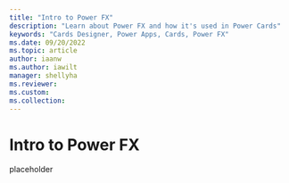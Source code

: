 ```yaml
---
title: "Intro to Power FX"
description: "Learn about Power FX and how it's used in Power Cards"
keywords: "Cards Designer, Power Apps, Cards, Power FX"
ms.date: 09/20/2022
ms.topic: article
author: iaanw
ms.author: iawilt
manager: shellyha
ms.reviewer: 
ms.custom: 
ms.collection: 
---
```


# Intro to Power FX

placeholder
